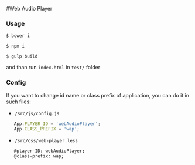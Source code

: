 #Web Audio Player

### Usage

``$ bower i``

``$ npm i``

``$ gulp build``

and than run ``index.html`` in ``test/`` folder

### Config
If you want to change id name or class prefix of application, you can do it in such files:
 - ``/src/js/config.js``
 
 ```js
    App.PLAYER_ID = 'webAudioPlayer';
    App.CLASS_PREFIX = 'wap';
 ```
 
 - ``/src/css/web-player.less``
 
 ```less
    @player-ID: webAudioPlayer;
    @class-prefix: wap;
 ```
